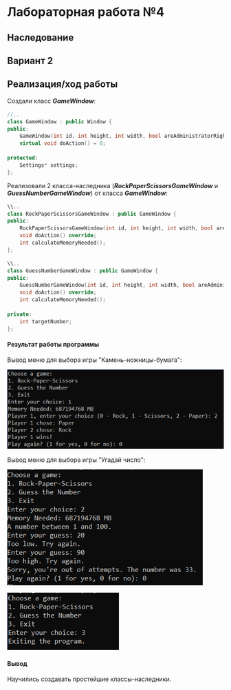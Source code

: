 # Лабораторная работа №4 #

## Наследование ##

## Вариант 2 ##

## Реализация/ход работы ##

Создали класс ***GameWindow***:

```c++
//..
class GameWindow : public Window {
public:
    GameWindow(int id, int height, int width, bool areAdministratorRightsGranted, Settings* settings);
    virtual void doAction() = 0;

protected:
    Settings* settings;
};
```

Реализовали 2 класса-наследника (***RockPaperScissorsGameWindow*** и ***GuessNumberGameWindow***) 
от класса ***GameWindow***:

```c++
\\..
class RockPaperScissorsGameWindow : public GameWindow {
public:
	RockPaperScissorsGameWindow(int id, int height, int width, bool areAdministratorRightsGranted, Settings* settings);
	void doAction() override;
	int calculateMemoryNeeded();
};
```

```c++
\\..
class GuessNumberGameWindow : public GameWindow {
public:
    GuessNumberGameWindow(int id, int height, int width, bool areAdministratorRightsGranted, Settings* settings);
    void doAction() override;
    int calculateMemoryNeeded();

private:
    int targetNumber;
};
```

#### Результат работы программы ####

Вывод меню для выбора игры "Камень-ножницы-бумага":

![img.png](images/img.png)

Вывод меню для выбора игры "Угадай число":

![img_1.png](images/img_1.png)

![img_2.png](images/img_2.png)

#### Вывод ####

Научились создавать простейшие классы-наследники.
